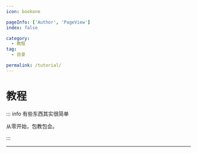 ```yaml
---
icon: bookone

pageInfo: ['Author', 'PageView']
index: false

category:
  - 教程
tag:
  - 目录

permalink: /tutorial/
---
```


# 教程

::: info 有些东西其实很简单

从零开始，包教包会。

:::

---

<Catalog base='/tutorial/' />
